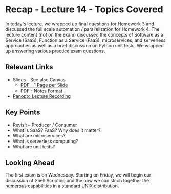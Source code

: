 # Recap - Lecture 14 - Topics Covered

In today's lecture, we wrapped up final questions for Homework 3 and discussed the full scale automation / parallelization for Homework 4.  The lecture content (not on the exam) discussed the concepts of Software as a Service (SaaS), Function as a Service (FaaS), microservices, and serverless approaches as well as a brief discussion on Python unit tests. We wrapped up answering various practice exam questions.

## Relevant Links

* Slides - See also Canvas
   * [PDF - 1 Page per Slide](https://canvas.nd.edu/files/4039366/download?download_frd=1)
   * [PDF - Notes Format](https://canvas.nd.edu/files/4039365/download?download_frd=1)
* [Panopto Lecture Recording](https://notredame.hosted.panopto.com/Panopto/Pages/Viewer.aspx?id=8eca7048-e398-4fd3-9cdb-b1fb01123f57)

## Key Points

* Revisit – Producer / Consumer
* What is SaaS? FaaS? Why does it matter?
* What are microservices?
* What is serverless computing?
* What are unit tests?

## Looking Ahead

The first exam is on Wednesday. Starting on Friday, we will begin our discussion of Shell Scripting and the how we can stitch together the numerous capabilities in a standard UNIX distribution.  